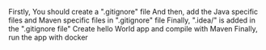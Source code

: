 Firstly, You should create a ".gitignore" file
And then, add the Java specific files and Maven specific files in ".gitignore" file
Finally, ".idea/" is added in the ".gitignore file"
Create hello World app and compile with Maven 
Finally, run the app with docker